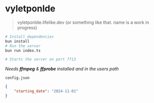 # vyletponlde

> vyletponlde.lifelike.dev (or something like that. name is a work in progress)

```bash
# Install dependencies
bun install
# Run the server
bun run index.ts

# Starts the server on port 7713
```
*Needs **ffmpeg** & **ffprobe** installed and in the users path*

`config.json`
```json
{
    "starting_date": "2024-11-01"
}
```

